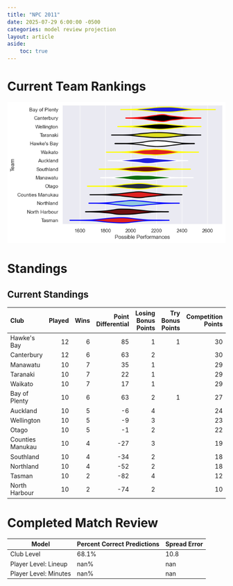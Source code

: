 ```yaml
---  
title: "NPC 2011"  
date: 2025-07-29 6:00:00 -0500  
categories: model review projection  
layout: article  
aside:  
    toc: true  
---
```

# Current Team Rankings


![Club Rankings](plots/rankings_NPC_2011.png)
# Standings

## Current Standings


| Club             |   Played |   Wins |   Point Differential |   Losing Bonus Points |   Try Bonus Points |   Competition Points |
|:-----------------|---------:|-------:|---------------------:|----------------------:|-------------------:|---------------------:|
| Hawke's Bay      |       12 |      6 |                   85 |                     1 |                  1 |                   30 |
| Canterbury       |       12 |      6 |                   63 |                     2 |                    |                   30 |
| Manawatu         |       10 |      7 |                   35 |                     1 |                    |                   29 |
| Taranaki         |       10 |      7 |                   22 |                     1 |                    |                   29 |
| Waikato          |       10 |      7 |                   17 |                     1 |                    |                   29 |
| Bay of Plenty    |       10 |      6 |                   63 |                     2 |                  1 |                   27 |
| Auckland         |       10 |      5 |                   -6 |                     4 |                    |                   24 |
| Wellington       |       10 |      5 |                   -9 |                     3 |                    |                   23 |
| Otago            |       10 |      5 |                   -1 |                     2 |                    |                   22 |
| Counties Manukau |       10 |      4 |                  -27 |                     3 |                    |                   19 |
| Southland        |       10 |      4 |                  -34 |                     2 |                    |                   18 |
| Northland        |       10 |      4 |                  -52 |                     2 |                    |                   18 |
| Tasman           |       10 |      2 |                  -82 |                     4 |                    |                   12 |
| North Harbour    |       10 |      2 |                  -74 |                     2 |                    |                   10 |



# Completed Match Review


| Model | Percent Correct Predictions | Spread Error |
| ------ | ------ | ------ |
| Club Level | 68.1% | 10.8 |
| Player Level: Lineup | nan% | nan |
| Player Level: Minutes | nan% | nan |

